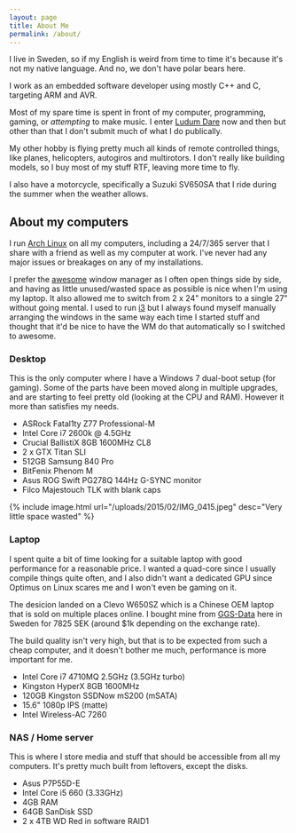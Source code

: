 ```yaml
---
layout: page
title: About Me
permalink: /about/
---
```


I live in Sweden, so if my English is weird from time to time it's because it's
not my native language. And no, we don't have polar bears here.

I work as an embedded software developer using mostly C++ and C, targeting ARM
and AVR.

Most of my spare time is spent in front of my computer, programming, gaming, or
_attempting_ to make music. I enter [Ludum Dare](http://ludumdare.com) now and
then but other than that I don't submit much of what I do publically.

My other hobby is flying pretty much all kinds of remote controlled things,
like planes, helicopters, autogiros and multirotors. I don't really like
building models, so I buy most of my stuff RTF, leaving more time to fly.

I also have a motorcycle, specifically a Suzuki SV650SA that I ride during the
summer when the weather allows.

## About my computers

I run [Arch Linux](http://archlinux.org) on all my computers, including a
24/7/365 server that I share with a friend as well as my computer at work. I've
never had any major issues or breakages on any of my installations.

I prefer the [awesome](http://awesome.naquadah.org/) window manager as I often
open things side by side, and having as little unused/wasted space as possible
is nice when I'm using my laptop. It also allowed me to switch from 2 x 24"
monitors to a single 27" without going mental. I used to run [i3](https://i3wm.org/)
but I always found myself manually arranging the windows in the same way each
time I started stuff and thought that it'd be nice to have the WM do that
automatically so I switched to awesome.

### Desktop

This is the only computer where I have a Windows 7 dual-boot setup (for
gaming). Some of the parts have been moved along in multiple upgrades, and are
starting to feel pretty old (looking at the CPU and RAM). However it more than
satisfies my needs.

* ASRock Fatal1ty Z77 Professional-M
* Intel Core i7 2600k @ 4.5GHz
* Crucial BallistiX 8GB 1600MHz CL8
* 2 x GTX Titan SLI
* 512GB Samsung 840 Pro
* BitFenix Phenom M
* Asus ROG Swift PG278Q 144Hz G-SYNC monitor
* Filco Majestouch TLK with blank caps

{% include image.html url="/uploads/2015/02/IMG_0415.jpeg" desc="Very little space wasted" %}

### Laptop

I spent quite a bit of time looking for a suitable laptop with good performance
for a reasonable price. I wanted a quad-core since I usually compile things
quite often, and I also didn't want a dedicated GPU since Optimus on Linux
scares me and I won't even be gaming on it.

The desicion landed on a Clevo W650SZ which is a Chinese OEM laptop that is sold
on multiple places online. I bought mine from [GGS-Data](http://www.ggsdata.se/)
here in Sweden for 7825 SEK (around $1k depending on the exchange rate).

The build quality isn't very high, but that is to be expected from such a cheap
computer, and it doesn't bother me much, performance is more important for me.

* Intel Core i7 4710MQ 2.5GHz (3.5GHz turbo)
* Kingston HyperX 8GB 1600MHz
* 120GB Kingston SSDNow mS200 (mSATA)
* 15.6" 1080p IPS (matte)
* Intel Wireless-AC 7260

### NAS / Home server

This is where I store media and stuff that should be accessible from all my
computers. It's pretty much built from leftovers, except the disks.

* Asus P7P55D-E
* Intel Core i5 660 (3.33GHz)
* 4GB RAM
* 64GB SanDisk SSD
* 2 x 4TB WD Red in software RAID1
